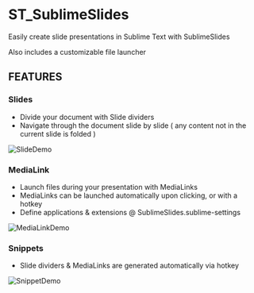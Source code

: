 
# ST_SublimeSlides

Easily create slide presentations in Sublime Text with SublimeSlides

Also includes a customizable file launcher

## FEATURES

### Slides

* Divide your document with Slide dividers
* Navigate through the document slide by slide ( any content not in the current slide is folded )

![SlideDemo](http://i.imgur.com/q02FrPm.gif?1)

### MediaLink

* Launch files during your presentation with MediaLinks
* MediaLinks can be launched automatically upon clicking, or with a hotkey
* Define applications & extensions @ SublimeSlides.sublime-settings

![MediaLinkDemo](http://i.imgur.com/0UxRYbf.gif?1)

### Snippets

* Slide dividers & MediaLinks are generated automatically via hotkey

![SnippetDemo](http://i.imgur.com/RUvj93C.gif?1)

